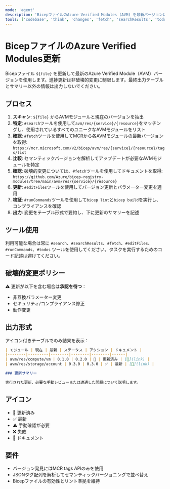 ```yaml
---
mode: 'agent'
description: 'BicepファイルのAzure Verified Modules (AVM) を最新バージョンに更新します。'
tools: ['codebase', 'think', 'changes', 'fetch', 'searchResults', 'todos', 'editFiles', 'search', 'runCommands', 'bicepschema', 'azure_get_schema_for_Bicep']
---
```

# BicepファイルのAzure Verified Modules更新

Bicepファイル `${file}` を更新して最新のAzure Verified Module（AVM）バージョンを使用します。進捗更新は非破壊的変更に制限します。最終出力テーブルとサマリー以外の情報は出力しないでください。

## プロセス

1. **スキャン**: `${file}` からAVMモジュールと現在のバージョンを抽出
1. **特定**: `#search`ツールを使用して`avm/res/{service}/{resource}`をマッチングし、使用されているすべてのユニークなAVMモジュールをリスト
1. **確認**: `#fetch`ツールを使用してMCRから各AVMモジュールの最新バージョンを取得: `https://mcr.microsoft.com/v2/bicep/avm/res/{service}/{resource}/tags/list`
1. **比較**: セマンティックバージョンを解析してアップデートが必要なAVMモジュールを特定
1. **確認**: 破壊的変更については、`#fetch`ツールを使用してドキュメントを取得: `https://github.com/Azure/bicep-registry-modules/tree/main/avm/res/{service}/{resource}`
1. **更新**: `#editFiles`ツールを使用してバージョン更新とパラメーター変更を適用
1. **検証**: `#runCommands`ツールを使用して`bicep lint`と`bicep build`を実行し、コンプライアンスを確認
1. **出力**: 変更をテーブル形式で要約し、下に更新のサマリーを記述

## ツール使用

利用可能な場合は常に `#search`、`#searchResults`、`#fetch`、`#editFiles`、`#runCommands`、`#todos` ツールを使用してください。タスクを実行するためのコード記述は避けてください。

## 破壊的変更ポリシー

⚠️ 更新が以下を含む場合は**承認を待つ**：

- 非互換パラメーター変更
- セキュリティ/コンプライアンス修正
- 動作変更

## 出力形式

アイコン付きテーブルでのみ結果を表示：

```markdown
| モジュール | 現在 | 最新 | ステータス | アクション | ドキュメント |
|--------|---------|--------|--------|--------|------|
| avm/res/compute/vm | 0.1.0 | 0.2.0 | 🔄 | 更新済み | [📖](link) |
| avm/res/storage/account | 0.3.0 | 0.3.0 | ✅ | 最新 | [📖](link) |

### 更新サマリー

実行された更新、必要な手動レビューまたは遭遇した問題について説明します。
```

## アイコン

- 🔄 更新済み
- ✅ 最新
- ⚠️ 手動確認が必要
- ❌ 失敗
- 📖 ドキュメント

## 要件

- バージョン発見にはMCR tags APIのみを使用
- JSONタグ配列を解析してセマンティックバージョニングで並べ替え
- Bicepファイルの有効性とリント準拠を維持